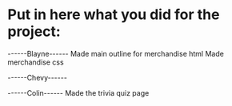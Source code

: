 # Put in here what you did for the project:

------Blayne------
Made main outline for merchandise html
Made merchandise css


------Chevy------


------Colin------
Made the trivia quiz page 

